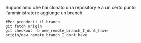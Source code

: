 Supponiamo che hai clonato una repository e a un certo punto l'amministratore aggiunge un branch.

```
#Per prenderti il branch
git fetch origin
git checkout -b new_remote_branch_I_dont_have origin/new_remote_branch_I_dont_have

```
